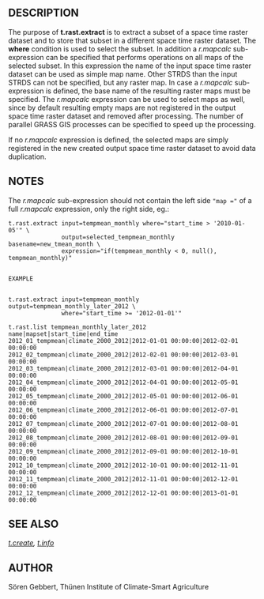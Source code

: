## DESCRIPTION

The purpose of **t.rast.extract** is to extract a subset of a space time
raster dataset and to store that subset in a different space time raster
dataset. The **where** condition is used to select the subset. In
addition a *r.mapcalc* sub-expression can be specified that performs
operations on all maps of the selected subset. In this expression the
name of the input space time raster dataset can be used as simple map
name. Other STRDS than the input STRDS can not be specified, but any
raster map. In case a *r.mapcalc* sub-expression is defined, the base
name of the resulting raster maps must be specified. The *r.mapcalc*
expression can be used to select maps as well, since by default
resulting empty maps are not registered in the output space time raster
dataset and removed after processing. The number of parallel GRASS GIS
processes can be specified to speed up the processing.

If no *r.mapcalc* expression is defined, the selected maps are simply
registered in the new created output space time raster dataset to avoid
data duplication.

## NOTES

The *r.mapcalc* sub-expression should not contain the left side
`"map ="` of a full *r.mapcalc* expression, only the right side, eg.:

```
t.rast.extract input=tempmean_monthly where="start_time > '2010-01-05'" \
               output=selected_tempmean_monthly basename=new_tmean_month \
               expression="if(tempmean_monthly < 0, null(), tempmean_monthly)"


EXAMPLE


t.rast.extract input=tempmean_monthly output=tempmean_monthly_later_2012 \
               where="start_time >= '2012-01-01'"

t.rast.list tempmean_monthly_later_2012
name|mapset|start_time|end_time
2012_01_tempmean|climate_2000_2012|2012-01-01 00:00:00|2012-02-01 00:00:00
2012_02_tempmean|climate_2000_2012|2012-02-01 00:00:00|2012-03-01 00:00:00
2012_03_tempmean|climate_2000_2012|2012-03-01 00:00:00|2012-04-01 00:00:00
2012_04_tempmean|climate_2000_2012|2012-04-01 00:00:00|2012-05-01 00:00:00
2012_05_tempmean|climate_2000_2012|2012-05-01 00:00:00|2012-06-01 00:00:00
2012_06_tempmean|climate_2000_2012|2012-06-01 00:00:00|2012-07-01 00:00:00
2012_07_tempmean|climate_2000_2012|2012-07-01 00:00:00|2012-08-01 00:00:00
2012_08_tempmean|climate_2000_2012|2012-08-01 00:00:00|2012-09-01 00:00:00
2012_09_tempmean|climate_2000_2012|2012-09-01 00:00:00|2012-10-01 00:00:00
2012_10_tempmean|climate_2000_2012|2012-10-01 00:00:00|2012-11-01 00:00:00
2012_11_tempmean|climate_2000_2012|2012-11-01 00:00:00|2012-12-01 00:00:00
2012_12_tempmean|climate_2000_2012|2012-12-01 00:00:00|2013-01-01 00:00:00
```

## SEE ALSO

*[t.create](t.create.html), [t.info](t.info.html)*

## AUTHOR

Sören Gebbert, Thünen Institute of Climate-Smart Agriculture
